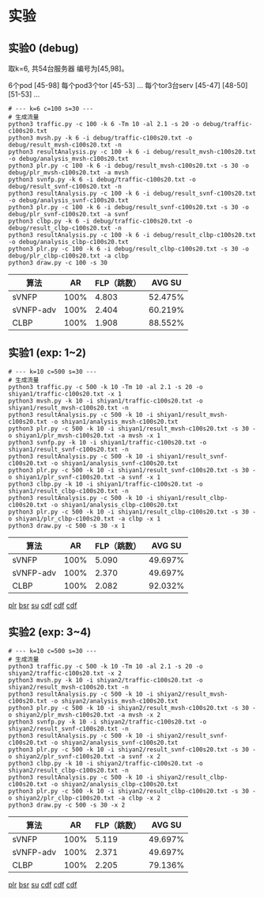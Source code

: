 # 实验

## 实验0 (debug)

取k=6, 共54台服务器  编号为[45,98]。

6个pod         [45-98]
每个pod3个tor   [45-53] ...
每个tor3台serv  [45-47] [48-50] [51-53] ...

```shell
# --- k=6 c=100 s=30 ---
# 生成流量
python3 traffic.py -c 100 -k 6 -Tm 10 -al 2.1 -s 20 -o debug/traffic-c100s20.txt
python3 mvsh.py -k 6 -i debug/traffic-c100s20.txt -o debug/result_mvsh-c100s20.txt -n
python3 resultAnalysis.py -c 100 -k 6 -i debug/result_mvsh-c100s20.txt -o debug/analysis_mvsh-c100s20.txt
python3 plr.py -c 100 -k 6 -i debug/result_mvsh-c100s20.txt -s 30 -o debug/plr_mvsh-c100s20.txt -a mvsh
python3 svnfp.py -k 6 -i debug/traffic-c100s20.txt -o debug/result_svnf-c100s20.txt -n
python3 resultAnalysis.py -c 100 -k 6 -i debug/result_svnf-c100s20.txt -o debug/analysis_svnf-c100s20.txt
python3 plr.py -c 100 -k 6 -i debug/result_svnf-c100s20.txt -s 30 -o debug/plr_svnf-c100s20.txt -a svnf
python3 clbp.py -k 6 -i debug/traffic-c100s20.txt -o debug/result_clbp-c100s20.txt -n
python3 resultAnalysis.py -c 100 -k 6 -i debug/result_clbp-c100s20.txt -o debug/analysis_clbp-c100s20.txt
python3 plr.py -c 100 -k 6 -i debug/result_clbp-c100s20.txt -s 30 -o debug/plr_clbp-c100s20.txt -a clbp
python3 draw.py -c 100 -s 30
```

| 算法       | AR    | FLP（跳数） | AVG SU  |
| ---       | ---   | ---        | ---     |
| sVNFP     | 100%  |  4.803     |52.475%  |
| sVNFP-adv | 100%  |  2.404     |60.219%  |
| CLBP      | 100%  |  1.908     |88.552%  |

## 实验1   (exp: 1~2)

```shell
# --- k=10 c=500 s=30 ---
# 生成流量
python3 traffic.py -c 500 -k 10 -Tm 10 -al 2.1 -s 20 -o shiyan1/traffic-c100s20.txt -x 1
python3 mvsh.py -k 10 -i shiyan1/traffic-c100s20.txt -o shiyan1/result_mvsh-c100s20.txt -n
python3 resultAnalysis.py -c 500 -k 10 -i shiyan1/result_mvsh-c100s20.txt -o shiyan1/analysis_mvsh-c100s20.txt
python3 plr.py -c 500 -k 10 -i shiyan1/result_mvsh-c100s20.txt -s 30 -o shiyan1/plr_mvsh-c100s20.txt -a mvsh -x 1
python3 svnfp.py -k 10 -i shiyan1/traffic-c100s20.txt -o shiyan1/result_svnf-c100s20.txt -n
python3 resultAnalysis.py -c 500 -k 10 -i shiyan1/result_svnf-c100s20.txt -o shiyan1/analysis_svnf-c100s20.txt
python3 plr.py -c 500 -k 10 -i shiyan1/result_svnf-c100s20.txt -s 30 -o shiyan1/plr_svnf-c100s20.txt -a svnf -x 1
python3 clbp.py -k 10 -i shiyan1/traffic-c100s20.txt -o shiyan1/result_clbp-c100s20.txt -n
python3 resultAnalysis.py -c 500 -k 10 -i shiyan1/result_clbp-c100s20.txt -o shiyan1/analysis_clbp-c100s20.txt
python3 plr.py -c 500 -k 10 -i shiyan1/result_clbp-c100s20.txt -s 30 -o shiyan1/plr_clbp-c100s20.txt -a clbp -x 1
python3 draw.py -c 500 -s 30 -x 1
```

| 算法       | AR    | FLP（跳数） | AVG SU  |
| ---       | ---   | ---        | ---     |
| sVNFP     | 100%  |  5.090     |49.697%  |
| sVNFP-adv | 100%  |  2.370     |49.697%  |
| CLBP      | 100%  |  2.082     |92.032%  |

[plr](./results/plr_c500s30-1.pdf)
[bsr](./results/bsr_c500s30-1.pdf)
[su](./results/su_c500s30-1.pdf)
[cdf](cdf_su0.2-1.pdf)
[cdf](cdf_su0.5-1.pdf)
[cdf](cdf_su0.7-1.pdf)

## 实验2 (exp: 3~4)

```shell
# --- k=10 c=500 s=30 ---
# 生成流量
python3 traffic.py -c 500 -k 10 -Tm 10 -al 2.1 -s 20 -o shiyan2/traffic-c100s20.txt -x 2
python3 mvsh.py -k 10 -i shiyan2/traffic-c100s20.txt -o shiyan2/result_mvsh-c100s20.txt -n
python3 resultAnalysis.py -c 500 -k 10 -i shiyan2/result_mvsh-c100s20.txt -o shiyan2/analysis_mvsh-c100s20.txt
python3 plr.py -c 500 -k 10 -i shiyan2/result_mvsh-c100s20.txt -s 30 -o shiyan2/plr_mvsh-c100s20.txt -a mvsh -x 2
python3 svnfp.py -k 10 -i shiyan2/traffic-c100s20.txt -o shiyan2/result_svnf-c100s20.txt -n
python3 resultAnalysis.py -c 500 -k 10 -i shiyan2/result_svnf-c100s20.txt -o shiyan2/analysis_svnf-c100s20.txt
python3 plr.py -c 500 -k 10 -i shiyan2/result_svnf-c100s20.txt -s 30 -o shiyan2/plr_svnf-c100s20.txt -a svnf -x 2
python3 clbp.py -k 10 -i shiyan2/traffic-c100s20.txt -o shiyan2/result_clbp-c100s20.txt -n
python3 resultAnalysis.py -c 500 -k 10 -i shiyan2/result_clbp-c100s20.txt -o shiyan2/analysis_clbp-c100s20.txt
python3 plr.py -c 500 -k 10 -i shiyan2/result_clbp-c100s20.txt -s 30 -o shiyan2/plr_clbp-c100s20.txt -a clbp -x 2
python3 draw.py -c 500 -s 30 -x 2
```

| 算法       | AR    | FLP（跳数） | AVG SU  |
| ---       | ---   | ---        | ---     |
| sVNFP     | 100%  |  5.119     |49.697%  |
| sVNFP-adv | 100%  |  2.371     |49.697%  |
| CLBP      | 100%  |  2.205     |79.136%  |

[plr](results/plr_c500s30-2.pdf)
[bsr](results/bsr_c500s30-2.pdf)
[su](results/su_c500s30-2.pdf)
[cdf](cdf_su0.2-2.pdf)
[cdf](cdf_su0.5-2.pdf)
[cdf](cdf_su0.7-2.pdf)

<!-- ## 实验3 (exp: 一半1\~2，一半3\~4)

```shell
# --- k=10 c=500 s=30 ---
# 生成流量
python3 traffic.py -c 500 -k 10 -Tm 10 -al 2.1 -s 20 -o shiyan3/traffic-c100s20.txt -x 3
python3 mvsh.py -k 10 -i shiyan3/traffic-c100s20.txt -o shiyan3/result_mvsh-c100s20.txt -n
python3 resultAnalysis.py -c 500 -k 10 -i shiyan3/result_mvsh-c100s20.txt -o shiyan3/analysis_mvsh-c100s20.txt
python3 plr.py -c 500 -k 10 -i shiyan3/result_mvsh-c100s20.txt -s 30 -o shiyan3/plr_mvsh-c100s20.txt -a mvsh -x 3
python3 svnfp.py -k 10 -i shiyan3/traffic-c100s20.txt -o shiyan3/result_svnf-c100s20.txt -n
python3 resultAnalysis.py -c 500 -k 10 -i shiyan3/result_svnf-c100s20.txt -o shiyan3/analysis_svnf-c100s20.txt
python3 plr.py -c 500 -k 10 -i shiyan3/result_svnf-c100s20.txt -s 30 -o shiyan3/plr_svnf-c100s20.txt -a svnf -x 3
python3 clbp.py -k 10 -i shiyan3/traffic-c100s20.txt -o shiyan3/result_clbp-c100s20.txt -n
python3 resultAnalysis.py -c 500 -k 10 -i shiyan3/result_clbp-c100s20.txt -o shiyan3/analysis_clbp-c100s20.txt
python3 plr.py -c 500 -k 10 -i shiyan3/result_clbp-c100s20.txt -s 30 -o shiyan3/plr_clbp-c100s20.txt -a clbp -x 3
python3 draw.py -c 500 -s 30 -x 3
```

| 算法       | AR    | FLP（跳数） | AVG SU  |
| ---       | ---   | ---        | ---     |
| sVNFP     | 100%  |  5.121     |47.066%  |
| sVNFP-adv | 100%  |  2.410     |47.066%  |
| CLBP      | 100%  |  2.164     |85.265%  |

![plr](./results/plr_c500s30-3.pdf)
![bsr](results/bsr_c500s30-3.pdf)
![su](results/su_c500s30-3.pdf) -->
